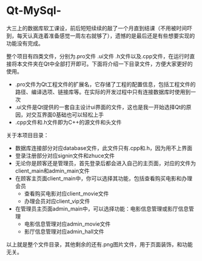 # Qt-MySql-
大三上的数据库软工课设，前后短短续续的敲了一个月直到结课（不用被时间吓到，每天认真连着准备感觉一周左右就够了），遗憾的是最后还是有些想要实现的功能没有完成。

整个项目有四类文件，分别为.pro文件 .ui文件 .h文件以及.cpp文件，在运行时直接将本文件夹在Qt中全部打开即可。下面将介绍一下目录文件，方便大家更好的使用。

- .pro文件为Qt工程文件的扩展名，它存储了工程的配置信息，包括工程文件的路径、编译选项、链接库等。在实际的开发过程中只有连接数据库时使用到一次
- .ui文件是Qt提供的一套自主设计ui界面的文件，这也是我一开始选择Qt的原因，对交互界面0基础也可以轻松上手
- .cpp文件和.h文件即为C++的源文件和头文件

关于本项目目录：

- 数据库连接部分对应database文件，此文件只有.cpp和.h，因为用不上界面
- 登录注册部分对应signin文件和zhuce文件
- 无论你是顾客还是管理员，首先登录后都会进入自己的主页面，对应的文件为client_main和admin_main文件
- 在顾客主页面client_main中，你可以选择其功能，包括查看购买电影和办理会员
  - 查看购买电影对应client_movie文件
  - 办理会员对应client_vip文件
- 在管理员主页面admin_main中，可以选择功能：电影信息管理或影厅信息管理
  - 电影信息管理对应admin_movie文件
  - 影厅信息管理对应admin_hall文件

以上就是整个文件目录，其他剩余的还有.png图片文件，用于页面装饰，和功能无关。
